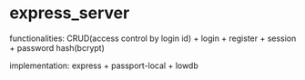 # express_server 

functionalities: CRUD(access control by login id) + login + register + session + password hash(bcrypt)

implementation: express + passport-local + lowdb
